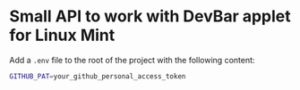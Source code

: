 # Small API to work with DevBar applet for Linux Mint

Add a `.env` file to the root of the project with the following content:

```bash
GITHUB_PAT=your_github_personal_access_token
```
